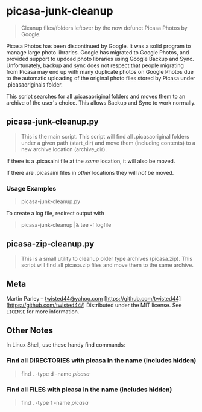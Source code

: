 # picasa-junk-cleanup
> Cleanup files/folders leftover by the now defunct Picasa Photos by Google.

Picasa Photos has been discontinued by Google.  It was a solid program to manage large
photo libraries.  Google has migrated to Google Photos, and provided support to updoad
photo libraries using Google Backup and Sync.  Unfortunately, backup and sync does not
respect that people migrating from Picasa may end up with many duplicate photos on
Google Photos due to the automatic uploading of the original photo files stored by
Picasa under .picasaoriginals folder.

This script searches for all .picasaoriginal folders and moves them to an archive of
the user's choice.  This allows Backup and Sync to work normally.


## picasa-junk-cleanup.py
> This is the main script.
This script will find all .picasaoriginal folders under a given path (start_dir) 
and move them (including contents) to a new archive location (archive_dir).

If there is a .picasaini file at the _same_ location, it will also be moved.

If there are .picasaini files in _other_ locations they will _not_ be moved.


### Usage Examples
> picasa-junk-cleanup.py

To create a log file, redirect output with 
>picasa-junk-cleanup |& tee -f logfile

## picasa-zip-cleanup.py 
> This is a small utility to cleanup older type archives (picasa.zip).
This script will find all picasa.zip files and move them to the same archive.


## Meta
Martin Parley – twisted44@yahoo.com
[https://github.com/twisted44] (https://github.com/twisted44/)
Distributed under the MIT license. See ``LICENSE`` for more information.






## Other Notes
In Linux Shell, use these handy find commands:

### Find all DIRECTORIES with picasa in the name (includes hidden)
> find . -type d -name *picasa*

### Find all FILES with picasa in the name (includes hidden)
> find . -type f -name *picasa*
